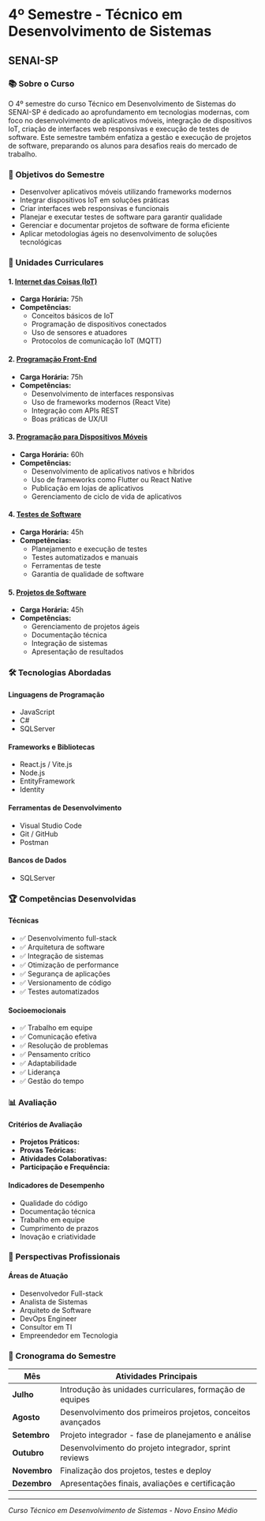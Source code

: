 # 4º Semestre - Técnico em Desenvolvimento de Sistemas

## SENAI-SP

### 📚 Sobre o Curso

O 4º semestre do curso Técnico em Desenvolvimento de Sistemas do SENAI-SP é dedicado ao aprofundamento em tecnologias modernas, com foco no desenvolvimento de aplicativos móveis, integração de dispositivos IoT, criação de interfaces web responsivas e execução de testes de software. Este semestre também enfatiza a gestão e execução de projetos de software, preparando os alunos para desafios reais do mercado de trabalho.

### 🎯 Objetivos do Semestre

- Desenvolver aplicativos móveis utilizando frameworks modernos
- Integrar dispositivos IoT em soluções práticas
- Criar interfaces web responsivas e funcionais
- Planejar e executar testes de software para garantir qualidade
- Gerenciar e documentar projetos de software de forma eficiente
- Aplicar metodologias ágeis no desenvolvimento de soluções tecnológicas

### 📖 Unidades Curriculares

#### 1. [Internet das Coisas (IoT)](./Internet_das_Coisas)

- **Carga Horária:** 75h
- **Competências:**
  - Conceitos básicos de IoT
  - Programação de dispositivos conectados
  - Uso de sensores e atuadores
  - Protocolos de comunicação IoT (MQTT)

#### 2. [Programação Front-End](./Programacao_Front_End/README.md)

- **Carga Horária:** 75h
- **Competências:**
  - Desenvolvimento de interfaces responsivas
  - Uso de frameworks modernos (React Vite)
  - Integração com APIs REST
  - Boas práticas de UX/UI

#### 3. [Programação para Dispositivos Móveis](./Programacao_Dispositivos_Moveis/README.md)

- **Carga Horária:** 60h
- **Competências:**
  - Desenvolvimento de aplicativos nativos e híbridos
  - Uso de frameworks como Flutter ou React Native
  - Publicação em lojas de aplicativos
  - Gerenciamento de ciclo de vida de aplicativos

#### 4. [Testes de Software](./Testes_Software/README.md)

- **Carga Horária:** 45h
- **Competências:**
  - Planejamento e execução de testes
  - Testes automatizados e manuais
  - Ferramentas de teste
  - Garantia de qualidade de software

#### 5. [Projetos de Software](./Projetos_Software/README.md)

- **Carga Horária:** 45h
- **Competências:**
  - Gerenciamento de projetos ágeis
  - Documentação técnica
  - Integração de sistemas
  - Apresentação de resultados

### 🛠️ Tecnologias Abordadas

#### Linguagens de Programação

- JavaScript
- C#
- SQLServer

#### Frameworks e Bibliotecas

- React.js / Vite.js
- Node.js
- EntityFramework
- Identity

#### Ferramentas de Desenvolvimento

- Visual Studio Code
- Git / GitHub
- Postman

#### Bancos de Dados

- SQLServer

### 🏆 Competências Desenvolvidas

#### Técnicas

- ✅ Desenvolvimento full-stack
- ✅ Arquitetura de software
- ✅ Integração de sistemas
- ✅ Otimização de performance
- ✅ Segurança de aplicações
- ✅ Versionamento de código
- ✅ Testes automatizados

#### Socioemocionais

- ✅ Trabalho em equipe
- ✅ Comunicação efetiva
- ✅ Resolução de problemas
- ✅ Pensamento crítico
- ✅ Adaptabilidade
- ✅ Liderança
- ✅ Gestão do tempo

### 📊 Avaliação

#### Critérios de Avaliação

- **Projetos Práticos:**
- **Provas Teóricas:**
- **Atividades Colaborativas:**
- **Participação e Frequência:**

#### Indicadores de Desempenho

- Qualidade do código
- Documentação técnica
- Trabalho em equipe
- Cumprimento de prazos
- Inovação e criatividade

### 🚀 Perspectivas Profissionais

#### Áreas de Atuação

- Desenvolvedor Full-stack
- Analista de Sistemas
- Arquiteto de Software
- DevOps Engineer
- Consultor em TI
- Empreendedor em Tecnologia

### 📅 Cronograma do Semestre

| Mês          | Atividades Principais                                       |
| ------------ | ----------------------------------------------------------- |
| **Julho**    | Introdução às unidades curriculares, formação de equipes    |
| **Agosto**   | Desenvolvimento dos primeiros projetos, conceitos avançados |
| **Setembro** | Projeto integrador - fase de planejamento e análise         |
| **Outubro**  | Desenvolvimento do projeto integrador, sprint reviews       |
| **Novembro** | Finalização dos projetos, testes e deploy                   |
| **Dezembro** | Apresentações finais, avaliações e certificação             |

---

_Curso Técnico em Desenvolvimento de Sistemas - Novo Ensino Médio_
